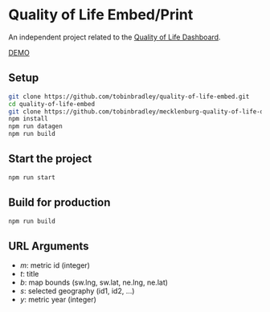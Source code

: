 # Quality of Life Embed/Print

An independent project related to the [Quality of Life Dashboard](https://github.com/tobinbradley/Mecklenburg-County-Quality-of-Life-Dashboard).

[DEMO](http://mcmap.org/qol-embed/)

## Setup

``` bash
git clone https://github.com/tobinbradley/quality-of-life-embed.git
cd quality-of-life-embed
git clone https://github.com/tobinbradley/mecklenburg-quality-of-life-data data
npm install
npm run datagen
npm run build
```

## Start the project

``` bash
npm run start
```

## Build for production

``` bash
npm run build
```

## URL Arguments

*   *m*: metric id (integer)
*   *t*: title
*   *b*: map bounds (sw.lng, sw.lat, ne.lng, ne.lat)
*   *s*: selected geography (id1, id2, ...)
*   *y*: metric year (integer)
